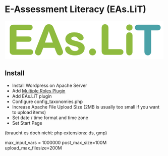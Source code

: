 # E-Assessment Literacy (EAs.LiT)

![EAs.LiT Logo](Logo_EAs.LiT.png)


## Install
* Install Wordpress on Apache Server
* Add [Multiple Roles Plugin](https://de.wordpress.org/plugins/multiple-roles/) 
* Add EAs.LiT plugin
* Configure config_taxonomies.php
* Increase Apache File Upload Size (2MB is usually too small if you want to upload items)
* Set date / time format and time zone 
* Set Start Page

(braucht es doch nicht: php extensions: ds, gmp)


max_input_vars = 1000000
post_max_size=100M
upload_max_filesize=200M
